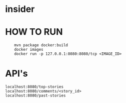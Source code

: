 # insider

# HOW TO RUN

```
    mvn package docker:build
    docker images
    docker run -p 127.0.0.1:8080:8080/tcp <IMAGE_ID>

```
# API's
  ```
  localhost:8080/top-stories
  localhost:8080/comments/<story_id>
  localhost:8080/past-stories
  ```

